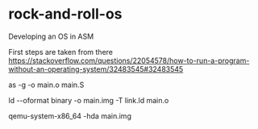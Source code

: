 # rock-and-roll-os
Developing an OS in ASM

First steps are taken from there https://stackoverflow.com/questions/22054578/how-to-run-a-program-without-an-operating-system/32483545#32483545

as -g -o main.o main.S

ld --oformat binary -o main.img -T link.ld main.o

qemu-system-x86_64 -hda main.img
